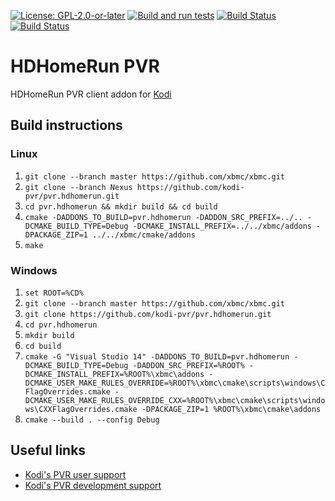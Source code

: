 [![License: GPL-2.0-or-later](https://img.shields.io/badge/License-GPL%20v2+-blue.svg)](LICENSE.md)
[![Build and run tests](https://github.com/kodi-pvr/pvr.hdhomerun/actions/workflows/build.yml/badge.svg?branch=Omega)](https://github.com/kodi-pvr/pvr.hdhomerun/actions/workflows/build.yml)
[![Build Status](https://dev.azure.com/teamkodi/kodi-pvr/_apis/build/status/kodi-pvr.pvr.hdhomerun?branchName=Omega)](https://dev.azure.com/teamkodi/kodi-pvr/_build/latest?definitionId=61&branchName=Omega)
[![Build Status](https://jenkins.kodi.tv/view/Addons/job/kodi-pvr/job/pvr.hdhomerun/job/Omega/badge/icon)](https://jenkins.kodi.tv/blue/organizations/jenkins/kodi-pvr%2Fpvr.hdhomerun/branches/)

# HDHomeRun PVR

HDHomeRun PVR client addon for [Kodi](https://kodi.tv)

## Build instructions

### Linux

1. `git clone --branch master https://github.com/xbmc/xbmc.git`
2. `git clone --branch Nexus https://github.com/kodi-pvr/pvr.hdhomerun.git`
3. `cd pvr.hdhomerun && mkdir build && cd build`
4. `cmake -DADDONS_TO_BUILD=pvr.hdhomerun -DADDON_SRC_PREFIX=../.. -DCMAKE_BUILD_TYPE=Debug -DCMAKE_INSTALL_PREFIX=../../xbmc/addons -DPACKAGE_ZIP=1 ../../xbmc/cmake/addons`
5. `make`

### Windows

1. `set ROOT=%CD%`
2. `git clone --branch master https://github.com/xbmc/xbmc.git`
3. `git clone https://github.com/kodi-pvr/pvr.hdhomerun.git`
4. `cd pvr.hdhomerun`
5. `mkdir build`
6. `cd build`
7. `cmake -G "Visual Studio 14" -DADDONS_TO_BUILD=pvr.hdhomerun -DCMAKE_BUILD_TYPE=Debug -DADDON_SRC_PREFIX=%ROOT% -DCMAKE_INSTALL_PREFIX=%ROOT%\xbmc\addons -DCMAKE_USER_MAKE_RULES_OVERRIDE=%ROOT%\xbmc\cmake\scripts\windows\CFlagOverrides.cmake -DCMAKE_USER_MAKE_RULES_OVERRIDE_CXX=%ROOT%\xbmc\cmake\scripts\windows\CXXFlagOverrides.cmake -DPACKAGE_ZIP=1 %ROOT%\xbmc\cmake\addons`
8. `cmake --build . --config Debug`

## Useful links

* [Kodi's PVR user support](https://forum.kodi.tv/forumdisplay.php?fid=167)
* [Kodi's PVR development support](https://forum.kodi.tv/forumdisplay.php?fid=136)

